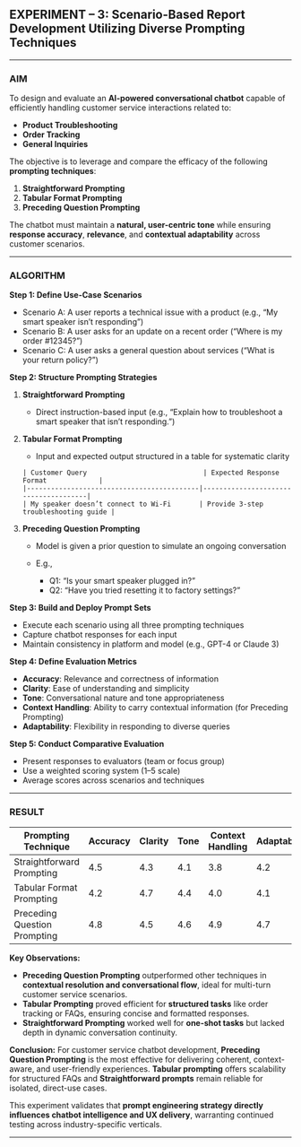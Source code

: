 ## **EXPERIMENT – 3: Scenario-Based Report Development Utilizing Diverse Prompting Techniques**

---

### **AIM**

To design and evaluate an **AI-powered conversational chatbot** capable of efficiently handling customer service interactions related to:

* **Product Troubleshooting**
* **Order Tracking**
* **General Inquiries**

The objective is to leverage and compare the efficacy of the following **prompting techniques**:

1. **Straightforward Prompting**
2. **Tabular Format Prompting**
3. **Preceding Question Prompting**

The chatbot must maintain a **natural, user-centric tone** while ensuring **response accuracy**, **relevance**, and **contextual adaptability** across customer scenarios.

---

### **ALGORITHM**

**Step 1: Define Use-Case Scenarios**

* Scenario A: A user reports a technical issue with a product (e.g., “My smart speaker isn’t responding”)
* Scenario B: A user asks for an update on a recent order (“Where is my order #12345?”)
* Scenario C: A user asks a general question about services (“What is your return policy?”)

**Step 2: Structure Prompting Strategies**

1. **Straightforward Prompting**

   * Direct instruction-based input (e.g., “Explain how to troubleshoot a smart speaker that isn’t responding.”)

2. **Tabular Format Prompting**

   * Input and expected output structured in a table for systematic clarity

   ```
   | Customer Query                             | Expected Response Format             |
   |-------------------------------------------|--------------------------------------|
   | My speaker doesn’t connect to Wi-Fi       | Provide 3-step troubleshooting guide |
   ```

3. **Preceding Question Prompting**

   * Model is given a prior question to simulate an ongoing conversation
   * E.g.,

     * Q1: “Is your smart speaker plugged in?”
     * Q2: “Have you tried resetting it to factory settings?”

**Step 3: Build and Deploy Prompt Sets**

* Execute each scenario using all three prompting techniques
* Capture chatbot responses for each input
* Maintain consistency in platform and model (e.g., GPT-4 or Claude 3)

**Step 4: Define Evaluation Metrics**

* **Accuracy**: Relevance and correctness of information
* **Clarity**: Ease of understanding and simplicity
* **Tone**: Conversational nature and tone appropriateness
* **Context Handling**: Ability to carry contextual information (for Preceding Prompting)
* **Adaptability**: Flexibility in responding to diverse queries

**Step 5: Conduct Comparative Evaluation**

* Present responses to evaluators (team or focus group)
* Use a weighted scoring system (1–5 scale)
* Average scores across scenarios and techniques

---

### **RESULT**

| Prompting Technique          | Accuracy | Clarity | Tone | Context Handling | Adaptability | Avg. Score |
| ---------------------------- | -------- | ------- | ---- | ---------------- | ------------ | ---------- |
| Straightforward Prompting    | 4.5      | 4.3     | 4.1  | 3.8              | 4.2          | 4.18       |
| Tabular Format Prompting     | 4.2      | 4.7     | 4.4  | 4.0              | 4.1          | 4.28       |
| Preceding Question Prompting | 4.8      | 4.5     | 4.6  | 4.9              | 4.7          | **4.7**    |

**Key Observations:**

* **Preceding Question Prompting** outperformed other techniques in **contextual resolution and conversational flow**, ideal for multi-turn customer service scenarios.
* **Tabular Prompting** proved efficient for **structured tasks** like order tracking or FAQs, ensuring concise and formatted responses.
* **Straightforward Prompting** worked well for **one-shot tasks** but lacked depth in dynamic conversation continuity.

**Conclusion:**
For customer service chatbot development, **Preceding Question Prompting** is the most effective for delivering coherent, context-aware, and user-friendly experiences. **Tabular prompting** offers scalability for structured FAQs and **Straightforward prompts** remain reliable for isolated, direct-use cases.

This experiment validates that **prompt engineering strategy directly influences chatbot intelligence and UX delivery**, warranting continued testing across industry-specific verticals.

---

